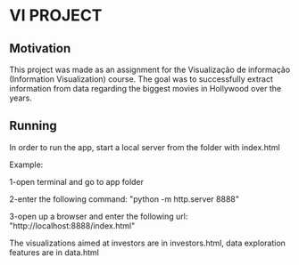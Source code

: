 # VI PROJECT

## Motivation
This project was made as an assignment for the Visualização de informação (Information Visualization) course.
The goal was to successfully extract information from data regarding the biggest movies in Hollywood over the years.

## Running
In order to run the app, start a local server from the folder with index.html

Example:

1-open terminal and go to app folder

2-enter the following command: "python -m http.server 8888"

3-open up a browser and enter the following url: "http://localhost:8888/index.html"

The visualizations aimed at investors are in investors.html, data exploration features are in data.html
